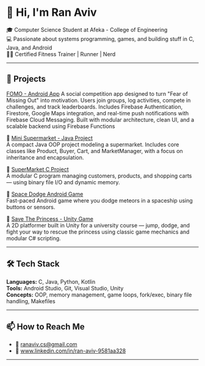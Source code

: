# 👋 Hi, I'm Ran Aviv

🎓 Computer Science Student at Afeka - College of Engineering  
💻 Passionate about systems programming, games, and building stuff in C, Java, and Android  
🏋️‍♂️ Certified Fitness Trainer | Runner | Nerd

---

## 💼 Projects
[FOMO - Android App](https://github.com/Ranavivcs/FOMO_app) 
A social competition app designed to turn "Fear of Missing Out" into motivation.
Users join groups, log activities, compete in challenges, and track leaderboards.
Includes Firebase Authentication, Firestore, Google Maps integration, and real-time push notifications with Firebase Cloud Messaging.
Built with modular architecture, clean UI, and a scalable backend using Firebase Functions

🧰 [Mini Supermarket - Java Project](https://github.com/Ranavivcs/MiniSupermarket-Java)  
A compact Java OOP project modeling a supermarket. Includes core classes like Product, Buyer, Cart, and MarketManager, with a focus on inheritance and encapsulation.

🛒 [SuperMarket C Project](https://github.com/Ranavivcs/SuperMarket_C_Project)  
A modular C program managing customers, products, and shopping carts — using binary file I/O and dynamic memory.

🚀 [Space Dodge Android Game](https://github.com/Ranavivcs/DodgeGameApp)  
Fast-paced Android game where you dodge meteors in a spaceship using buttons or sensors.

👑 [Save The Princess - Unity Game](https://Ranavivcs/Unity_Game_Project)  
A 2D platformer built in Unity for a university course — jump, dodge, and fight your way to rescue the princess using classic game mechanics and modular C# scripting.

---

## 🛠 Tech Stack

**Languages:** C, Java, Python, Kotlin  
**Tools:** Android Studio, Git, Visual Studio, Unity  
**Concepts:** OOP, memory management, game loops, fork/exec, binary file handling, Makefiles

---

## 📫 How to Reach Me

- 📧 ranaviv.cs@gmail.com  
- 💼 www.linkedin.com/in/ran-aviv-9581aa328



---

